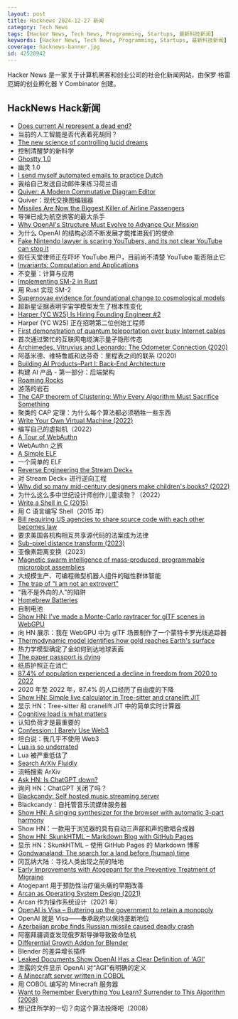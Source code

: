 ```yaml
---
layout: post
title: Hacknews 2024-12-27 新闻
category: Tech News
tags: [Hacker News, Tech News, Programming, Startups, 最新科技新闻]
keywords: [Hacker News, Tech News, Programming, Startups, 最新科技新闻]
coverage: hacknews-banner.jpg
id: 42520942
---
```


Hacker News 是一家关于计算机黑客和创业公司的社会化新闻网站，由保罗·格雷厄姆的创业孵化器 Y Combinator 创建。

## HackNews Hack新闻

- [Does current AI represent a dead end?](https://www.bcs.org/articles-opinion-and-research/does-current-ai-represent-a-dead-end/)
- 当前的人工智能是否代表着死胡同？
- [The new science of controlling lucid dreams](https://www.scientificamerican.com/article/engineering-lucid-dreams-could-improve-sleep-and-defuse-nightmares/)
- 控制清醒梦的新科学
- [Ghostty 1.0](https://ghostty.org/)
- 幽灵 1.0
- [I send myself automated emails to practice Dutch](https://github.com/ThReinecke/dutch_vocabulary)
- 我给自己发送自动邮件来练习荷兰语
- [Quiver: A Modern Commutative Diagram Editor](https://github.com/varkor/quiver)
- Quiver：现代交换图编辑器
- [Missiles Are Now the Biggest Killer of Airline Passengers](https://www.wsj.com/world/flight-deaths-shot-from-sky-rising-798fd31e)
- 导弹已成为航空旅客的最大杀手
- [Why OpenAI's Structure Must Evolve to Advance Our Mission](http://openai.com/index/why-our-structure-must-evolve-to-advance-our-mission)
- 为什么 OpenAI 的结构必须不断发展才能推进我们的使命
- [Fake Nintendo lawyer is scaring YouTubers, and its not clear YouTube can stop it](https://www.theverge.com/2024/12/27/24326278/nintendo-fake-takedowns-youtube-domtendo-dmca)
- 假任天堂律师正在吓坏 YouTube 用户，目前尚不清楚 YouTube 能否阻止它
- [Invariants: Computation and Applications](https://arxiv.org/abs/2412.13306)
- 不变量：计算与应用
- [Implementing SM-2 in Rust](https://borretti.me/article/implementing-sm2-in-rust)
- 用 Rust 实现 SM-2
- [Supernovae evidence for foundational change to cosmological models](https://academic.oup.com/mnrasl/article/537/1/L55/7926647)
- 超新星证据表明宇宙学模型发生了根本性变化
- [Harper (YC W25) Is Hiring Founding Engineer #2](https://www.ycombinator.com/companies/harper/jobs/y8KjuRZ-founding-ai-engineer)
- Harper (YC W25) 正在招聘第二位创始工程师
- [First demonstration of quantum teleportation over busy Internet cables](https://news.northwestern.edu/stories/2024/12/first-demonstration-of-quantum-teleportation-over-busy-internet-cables/)
- 首次通过繁忙的互联网电缆演示量子隐形传态
- [Archimedes, Vitruvius and Leonardo: The Odometer Connection (2020)](https://www.scirp.org/journal/paperinformation?paperid=104676)
- 阿基米德、维特鲁威和达芬奇：里程表之间的联系 (2020)
- [Building AI Products–Part I: Back-End Architecture](https://philcalcado.com/2024/12/14/building-ai-products-part-i.html)
- 构建 AI 产品 - 第一部分：后端架构
- [Roaming Rocks](https://aeon.co/essays/metamorphic-rocks-go-on-deep-journeys-we-never-can)
- 游荡的岩石
- [The CAP theorem of Clustering: Why Every Algorithm Must Sacrifice Something](https://blog.codingconfessions.com/p/the-cap-theorem-of-clustering)
- 聚类的 CAP 定理：为什么每个算法都必须牺牲一些东西
- [Write Your Own Virtual Machine (2022)](https://www.jmeiners.com/lc3-vm/)
- 编写自己的虚拟机（2022）
- [A Tour of WebAuthn](https://www.imperialviolet.org/tourofwebauthn/tourofwebauthn.html)
- WebAuthn 之旅
- [A Simple ELF](https://4zm.org/2024/12/25/a-simple-elf.html)
- 一个简单的 ELF
- [Reverse Engineering the Stream Deck+](https://den.dev/blog/reverse-engineer-stream-deck-plus/)
- 对 Stream Deck+ 进行逆向工程
- [Why did so many mid-century designers make children's books? (2022)](https://eyeondesign.aiga.org/why-did-so-many-mid-century-designers-make-childrens-books/)
- 为什么这么多中世纪设计师创作儿童读物？（2022）
- [Write a Shell in C (2015)](https://brennan.io/2015/01/16/write-a-shell-in-c/)
- 用 C 语言编写 Shell（2015 年）
- [Bill requiring US agencies to share source code with each other becomes law](https://fedscoop.com/agencies-must-share-custom-source-code-under-new-share-it-act/)
- 要求美国各机构相互共享源代码的法案成为法律
- [Sub-pixel distance transform (2023)](https://acko.net/blog/subpixel-distance-transform/)
- 亚像素距离变换（2023）
- [Magnetic swarm intelligence of mass-produced, programmable microrobot assemblies](https://www.cell.com/device/fulltext/S2666-9986(24)00583-0?_returnURL=https%3A%2F%2Flinkinghub.elsevier.com%2Fretrieve%2Fpii%2FS2666998624005830%3Fshowall%3Dtrue)
- 大规模生产、可编程微型机器人组件的磁性群体智能
- [The trap of "I am not an extrovert"](https://orkohunter.net/blog/the-trap-of-introversion/)
- “我不是外向的人”的陷阱
- [Homebrew Batteries](http://www.hanssummers.com/homebrew/homebrewbattery.html)
- 自制电池
- [Show HN: I've made a Monte-Carlo raytracer for glTF scenes in WebGPU](https://github.com/lisyarus/webgpu-raytracer)
- 向 HN 展示：我在 WebGPU 中为 glTF 场景制作了一个蒙特卡罗光线追踪器
- [Thermodynamic model identifies how gold reaches Earth's surface](https://phys.org/news/2024-12-thermodynamic-gold-earth-surface.html)
- 热力学模型确定了金如何到达地球表面
- [The paper passport is dying](https://www.wired.com/story/the-paper-passport-is-dying/)
- 纸质护照正在消亡
- [87.4% of population experienced a decline in freedom from 2020 to 2022](https://www.fraserinstitute.org/studies/human-freedom-index-2024)
- 2020 年至 2022 年，87.4% 的人口经历了自由度的下降
- [Show HN: Simple live calculator in Tree-sitter and cranelift JIT](https://github.com/jasonjmcghee/basic-treesitter-cranelift-jit)
- 显示 HN：Tree-sitter 和 cranelift JIT 中的简单实时计算器
- [Cognitive load is what matters](https://minds.md/zakirullin/cognitive)
- 认知负荷才是最重要的
- [Confession: I Barely Use Web3](https://research.auditless.com/p/al-89-confession-i-barely-use-web3)
- 坦白说：我几乎不使用 Web3
- [Lua is so underrated](https://nflatrea.bearblog.dev/lua-is-so-underrated/)
- Lua 被严重低估了
- [Search ArXiv Fluidly](https://searchthearxiv.com/)
- 流畅搜索 ArXiv
- [Ask HN: Is ChatGPT down?]()
- 询问 HN：ChatGPT 关闭了吗？
- [Blackcandy: Self hosted music streaming server](https://github.com/blackcandy-org/blackcandy)
- Blackcandy：自托管音乐流媒体服务器
- [Show HN: A singing synthesizer for the browser with automatic 3-part harmony](https://pbat.ch/recurse/demos/trio/)
- Show HN：一款用于浏览器的具有自动三声部和声的歌唱合成器
- [Show HN: SkunkHTML – Markdown Blog with GitHub Pages](https://github.com/MaxGripe/skunk-html)
- 显示 HN：SkunkHTML – 使用 GitHub Pages 的 Markdown 博客
- [Gondwanaland: The search for a land before (human) time](https://www.australiangeographic.com.au/topics/history-culture/2024/09/gondwanaland/)
- 冈瓦纳大陆：寻找人类出现之前的陆地
- [Early Improvements with Atogepant for the Preventive Treatment of Migraine](https://www.neurology.org/doi/10.1212/WNL.0000000000210212)
- Atogepant 用于预防性治疗偏头痛的早期改善
- [Arcan as Operating System Design (2021)](https://arcan-fe.com/2021/09/20/arcan-as-operating-system-design/)
- Arcan 作为操作系统设计（2021 年）
- [OpenAI is Visa – Buttering up the government to retain a monopoly](https://sherwood.news/tech/openai-is-visa/)
- OpenAI 就是 Visa——奉承政府以保持垄断地位
- [Azerbaijan probe finds Russian missile caused deadly crash](https://www.aljazeera.com/news/2024/12/27/azerbaijan-probe-finds-russian-missile-caused-deadly-crash-reports-say)
- 阿塞拜疆调查发现俄罗斯导弹导致致命坠机
- [Differential Growth Addon for Blender](https://boris.okunskiy.name/posts/blender-differential-growth)
- Blender 的差异增长插件
- [Leaked Documents Show OpenAI Has a Clear Definition of 'AGI'](https://gizmodo.com/leaked-documents-show-openai-has-a-very-clear-definition-of-agi-2000543339)
- 泄露的文件显示 OpenAI 对“AGI”有明确的定义
- [A Minecraft server written in COBOL](https://github.com/meyfa/CobolCraft)
- 用 COBOL 编写的 Minecraft 服务器
- [Want to Remember Everything You Learn? Surrender to This Algorithm (2008)](https://www.wired.com/2008/04/ff-wozniak/)
- 想记住所学的一切？向这个算法投降吧（2008）

